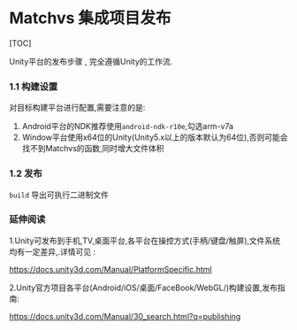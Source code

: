 # Matchvs 集成项目发布  
[TOC]

Unity平台的发布步骤 , 完全遵循Unity的工作流.

### 1.1 构建设置

对目标构建平台进行配置,需要注意的是:

1. Android平台的NDK推荐使用`android-ndk-r10e`,勾选arm-v7a
2. Window平台使用x64位的Unity(Unity5.x以上的版本默认为64位),否则可能会找不到Matchvs的函数,同时增大文件体积
### 1.2 发布

`build` 导出可执行二进制文件

### 延伸阅读

1.Unity可发布到手机,TV,桌面平台,各平台在操控方式(手柄/键盘/触屏),文件系统均有一定差异,.详情可见 :

 https://docs.unity3d.com/Manual/PlatformSpecific.html

2.Unity官方项目各平台(Android/iOS/桌面/FaceBook/WebGL/)构建设置,发布指南:

https://docs.unity3d.com/Manual/30_search.html?q=publishing